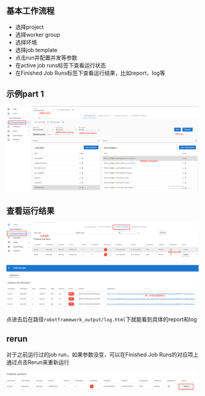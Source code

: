 
## 基本工作流程

- 选择project
- 选择worker group
- 选择环境
- 选择job template
- 点击run并配置并发等参数
- 在active job runs标签下查看运行状态
- 在Finished Job Runs标签下查看运行结果，比如report，log等
 
## 示例part 1

![base flow part 1](../files/base-flow-part-1.png)

## 查看运行结果

![check job run result base](../files/check-job-run-result-base.png)

![check job run result detail](../files/check-job-run-result-detail.png)

点进去后在路径`robotframework_output/log.html`下就能看到具体的report和log

## rerun

对于之前运行过的job run，如果参数没变，可以在Finished Job Runs的对应项上通过点击Rerun来重新运行

![sample rerun](../files/sample-rerun.png)
